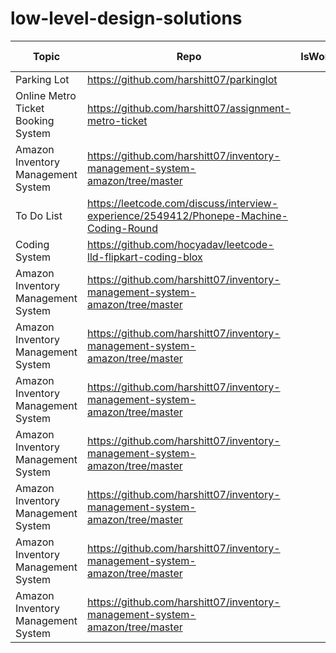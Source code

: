 # low-level-design-solutions
|  Topic | Repo   | IsWorking  | Extra Links  |   |
|---|---|---|---|---|
|  Parking Lot | https://github.com/harshitt07/parkinglot  |   |   |   |
|  Online Metro Ticket Booking System | https://github.com/harshitt07/assignment-metro-ticket  |   |   |   |
|  Amazon Inventory Management System | https://github.com/harshitt07/inventory-management-system-amazon/tree/master  |   |   |   |
| To Do List| https://leetcode.com/discuss/interview-experience/2549412/Phonepe-Machine-Coding-Round |   |   |   |
|  Coding System | https://github.com/hocyadav/leetcode-lld-flipkart-coding-blox  |   |   |   |
|  Amazon Inventory Management System | https://github.com/harshitt07/inventory-management-system-amazon/tree/master  |   |   |   |
|  Amazon Inventory Management System | https://github.com/harshitt07/inventory-management-system-amazon/tree/master  |   |   |   |
|  Amazon Inventory Management System | https://github.com/harshitt07/inventory-management-system-amazon/tree/master  |   |   |   |
|  Amazon Inventory Management System | https://github.com/harshitt07/inventory-management-system-amazon/tree/master  |   |   |   |
|  Amazon Inventory Management System | https://github.com/harshitt07/inventory-management-system-amazon/tree/master  |   |   |   |
|  Amazon Inventory Management System | https://github.com/harshitt07/inventory-management-system-amazon/tree/master  |   |   |   |
|  Amazon Inventory Management System | https://github.com/harshitt07/inventory-management-system-amazon/tree/master  |   |   |   ||  Amazon Inventory Management System | https://github.com/harshitt07/inventory-management-system-amazon/tree/master  |   |   |   |
